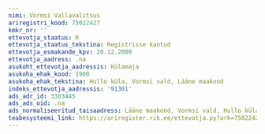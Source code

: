 ```yaml
---
nimi: Vormsi Vallavalitsus
ariregistri_kood: 75022427
kmkr_nr: ''
ettevotja_staatus: R
ettevotja_staatus_tekstina: Registrisse kantud
ettevotja_esmakande_kpv: 20.12.2000
ettevotja_aadress: .na
asukoht_ettevotja_aadressis: Külamaja
asukoha_ehak_kood: 1900
asukoha_ehak_tekstina: Hullo küla, Vormsi vald, Lääne maakond
indeks_ettevotja_aadressis: '91301'
ads_adr_id: 3303445
ads_ads_oid: .na
ads_normaliseeritud_taisaadress: Lääne maakond, Vormsi vald, Hullo küla, Külamaja
teabesysteemi_link: https://ariregister.rik.ee/ettevotja.py?ark=75022427&ref=rekvisiidid
---
```

